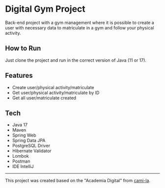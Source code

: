 <h1>Digital Gym Project</h1>
<p>Back-end project with a gym management where it is possible to create a user with necessary data to matriculate in a gym and follow your physical activity.<br>

<h2>How to Run</h2>
<p>Just clone the project and run in the correct version of Java (11 or 17).<br>
    
<h2>Features</h2>

<ul>
    <li>Create user/physical activity/matriculate</li>
    <li>Get user/physical activity/matriculate by ID</li>
    <li>Get all user/matriculate created</li>
</ul>
    
    
<h2>Tech</h2>

<ul>
    <li>Java 17</li>
    <li>Maven</li>
    <li>Spring Web</li>
    <li>Spring Data JPA</li>
    <li>PostgreSQL Driver</li>
    <li>Hibernate Validator</li>
    <li>Lombok</li>
    <li>Postman</li>
    <li>IDE IntelliJ</li>
</ul>

------------

This project was created based on the "Academia Digital" from [cami-la](https://www.linkedin.com/in/cami-la/ "cami-la").


